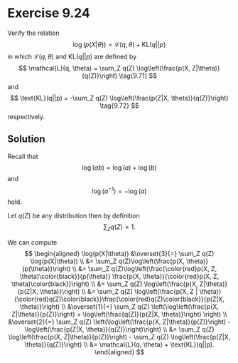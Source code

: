 # Exercise 9.24

Verify the relation
$$
\log(p(X|\theta)) = \mathcal{L}(q, \theta) + \text{KL}(q||p) \tag{9.70}
$$
in which $\mathcal{L}(q, \theta)$ and $\text{KL}(q||p)$ are defined by
$$
\mathcal{L}(q, \theta) = \sum_Z q(Z) \log\left(\frac{p(X, Z|\theta)}{q(Z)}\right) \tag{9.71}
$$
and
$$
\text{KL}(q||p) = -\sum_Z q(Z) \log\left(\frac{p(Z|X, \theta)}{q(Z)}\right) \tag{9.72}
$$
respectively.

## Solution
Recall that
$$
\log(ab) = \log(a) + \log(b) \tag{1}
$$
and
$$
\log(a^{-1}) = -\log(a) \tag{2}
$$
hold.

Let $q(Z)$ be any distribution then by definition
$$
\sum_Z q(Z) = 1 \tag{3}.
$$

We can compute
$$
\begin{aligned}
\log(p(X|\theta)) &\overset{3}{=} \sum_Z q(Z) \log(p(X|\theta)) \\
&= \sum_Z q(Z)\log\left(\frac{p(X, \theta)}{p(\theta)}\right) \\
&= \sum_Z q(Z)\log\left(\frac{\color{red}p(X, Z, \theta)\color{black}}{p(\theta)} \frac{p(X, \theta)}{\color{red}p(X, Z, \theta)\color{black}}\right) \\
&= \sum_Z q(Z) \log\left(\frac{p(X, Z|\theta)}{p(Z|X, \theta)}\right) \\
&= \sum_Z q(Z) \log\left(\frac{p(X, Z | \theta)}{\color{red}q(Z)\color{black}}\frac{\color{red}q(Z)\color{black}}{p(Z|X, \theta)}\right) \\
&\overset{1}{=} \sum_Z q(Z) \left(\log\left(\frac{p(X, Z|\theta)}{p(Z)}\right) + \log\left(\frac{q(Z)}{p(Z|X, \theta)}\right) \right) \\
&\overset{2}{=} \sum_Z q(Z) \left(\log\left(\frac{p(X, Z|\theta)}{p(Z)}\right) - \log\left(\frac{p(Z|X, \theta)}{q(Z)}\right)\right) \\
&= \sum_Z q(Z) \log\left(\frac{p(X, Z|\theta)}{p(Z)}\right) - \sum_Z q(Z) \log\left(\frac{p(Z|X, \theta)}{q(Z)}\right) \\
&= \mathcal{L}(q, \theta) + \text{KL}(q||p).
\end{aligned}
$$